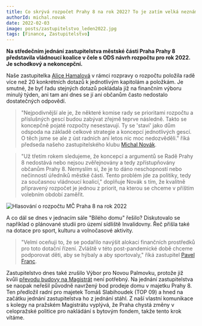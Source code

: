 ```yaml
---
title: Co skrývá rozpočet Prahy 8 na rok 2022? To je zatím velká neznámá!
authorId: michal.novak 
date: 2022-02-03
image: posts/zastupitelstvo_leden2022.jpg
tags: [Finance, Zastupitelstvo]
---
```


**Na středečním jednání zastupitelstva městské části Praha Prahy 8 představila vládnoucí koalice v čele s ODS návrh rozpočtu pro rok 2022. Je schodkový a nekoncepční.**

Naše zastupitelka [Alice Hamalová](https://praha8.pirati.cz/lide/alice-hamalova.html) v rámci rozpravy o rozpočtu položila radě více než 20 konkrétních dotazů k jednotlivým kapitolám a položkám. Je smutné, že byť řadu stejných dotazů pokládala již na finančním výboru minulý týden, ani tam ani dnes se jí ani občanům často nedostalo dostatečných odpovědí.

>"Nejpodivnější ale je, že některé komise rady se prioritami rozpočtu a příslušných gescí budou zabývat zřejmě teprve následně. Takto se koncepčně pojaté rozpočty nesestavují. Ty se 'staví' jako dům odspoda na základě celkové strategie a koncepcí jednotlivých gescí. O těch jsme se ale z úst radních ani letos nic moc nedozvěděli." říká předseda našeho zastupitelského klubu [Michal Novák](https://praha8.pirati.cz/lide/michal-novak.html).

>"Už třetím rokem sledujeme, že koncepcí a argumentů se Radě Prahy 8 nedostává nebo nejsou zvěřejnovány a tedy zpřístupňovány občanům Prahy 8. Nemyslím si, že je to dáno neschopností nebo nečinností úředníků městké části. Tento problém jde za politiky, tedy za současnou vládnoucí koalicí," doplňuje Novák s tím, že kvalitně připravený rozpočet je jednou z priorit, na kterou se chceme v příštím volebním období zaměřit. 

![Hlasování o rozpočtu MČ Praha 8 na rok 2022](/assets/img/posts/rozpocet2022-schvaleni.jpg)

A co dál se dnes v jednacím sále "Bílého domu" řešilo? Diskutovalo se například o plánované studii pro území sídliště Invalidovny. Řeč přišla také na dotace pro sport, kulturu a volnočasové aktivity. 

>"Velmi oceňuji to, že se podařilo navýšit alokaci finančních prostředků pro toto dotační řízení. Zvláště v této post-pandemické době chceme podporovat děti, aby se hýbaly a aby sportovaly," říká zastupitel [Pavel Franc](https://praha8.pirati.cz/lide/pavel-franc.html).

Zastupitelstvo dnes také zrušilo Výbor pro Novou Palmovku, protože již kvůli [převodu budovy na Magistrát](https://praha8.pirati.cz/aktuality/praha8-se-dohodla-s-metrostavem-nova-palmovka-se-muze-dal-rozvijet.html) není potřebný. Na jednání zastupitelstva se naopak neřešil původně navržený bod prodeje domu v majetku Prahy 8. Ten předložil radní pro majetek Tomáš Slabihoudek (TOP 09) a hned na začátku jednání zastupitelstva ho z jednání stáhl. Z naší vlastní komunikace s kolegy na pražském Magistrátu vyplývá, že Praha chystá změny v celopražské politice pro nakládání s bytovým fondem, takže tento krok vítáme. 
